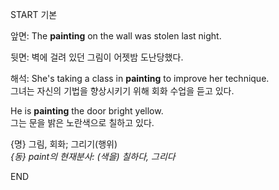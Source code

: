 START
기본

앞면:
The **painting** on the wall was stolen last night.

뒷면:
벽에 걸려 있던 그림이 어젯밤 도난당했다.

해석:
She's taking a class in **painting** to improve her technique.  
그녀는 자신의 기법을 향상시키기 위해 회화 수업을 듣고 있다.

He is **painting** the door bright yellow.  
그는 문을 밝은 노란색으로 칠하고 있다.

{명} 그림, 회화; 그리기(행위)  
*{동} paint의 현재분사: (색을) 칠하다, 그리다*
<!--ID: 1746586791336-->
END